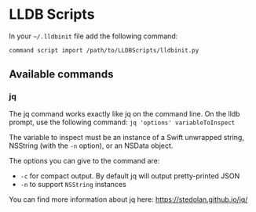 # LLDB Scripts

In your `~/.lldbinit` file add the following command:

`command script import /path/to/LLDBScripts/lldbinit.py`

## Available commands

### jq
The jq command works exactly like jq on the command line. On the lldb prompt, use the following command: `jq 'options' variableToInspect`

The variable to inspect must be an instance of a Swift unwrapped string, NSString (with the `-n` option), or an NSData object. 

The options you can give to the command are:

- `-c` for compact output. By default jq will output pretty-printed JSON
- `-n` to support `NSString` instances

You can find more information about jq here: https://stedolan.github.io/jq/
